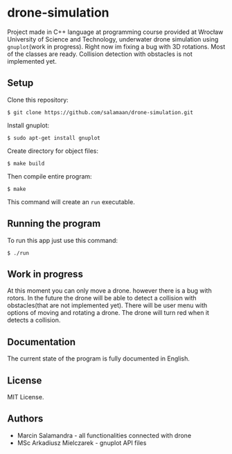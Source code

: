 # drone-simulation
Project made in C++ language at programming course provided at Wrocław University of Science and Technology, underwater drone simulation using ``` gnuplot ```(work in progress). Right now im fixing a bug with 3D rotations. Most of the classes are ready. Collision detection with obstacles is not implemented yet.

## Setup
Clone this repository:
```
$ git clone https://github.com/salamaan/drone-simulation.git
```

Install gnuplot:
```
$ sudo apt-get install gnuplot
```

Create directory for object files:
```
$ make build
```

Then compile entire program:
```
$ make
```
This command will create an ``` run ``` executable.

## Running the program
To run this app just use this command:
```
$ ./run
```

## Work in progress
At this moment you can only move a drone. however there is a bug with rotors. In the future the drone will be able to detect a collision with obstacles(that are not implemented yet).
There will be user menu with options of moving and rotating a drone. The drone will turn red when it detects a collision.

## Documentation
The current state of the program is fully documented in English.

## License 
MIT License.

## Authors
* Marcin Salamandra - all functionalities connected with drone
* MSc Arkadiusz Mielczarek - gnuplot API files

